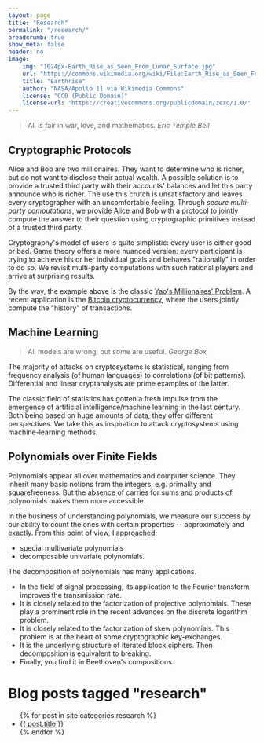 ```yaml
---
layout: page
title: "Research"
permalink: "/research/"
breadcrumb: true
show_meta: false
header: no
image:
    img: "1024px-Earth_Rise_as_Seen_From_Lunar_Surface.jpg"
    url: "https://commons.wikimedia.org/wiki/File:Earth_Rise_as_Seen_From_Lunar_Surface_(5052124921).jpg"
    title: "Earthrise"
    author: "NASA/Apollo 11 via Wikimedia Commons"
    license: "CC0 (Public Domain)"
    license-url: "https://creativecommons.org/publicdomain/zero/1.0/"
---
```


> All is fair in war, love, and mathematics.
<cite>Eric Temple Bell</cite>

## Cryptographic Protocols

Alice and Bob are two millionaires. They want to
determine who is richer, but do not want to disclose
their actual wealth. A possible solution is to provide a
trusted third party with their accounts' balances and
let this party announce who is richer. The use this
crutch is unsatisfactory and leaves every cryptographer
with an uncomfortable feeling. Through <i>secure
multi-party computations</i>, we provide Alice and Bob
with a protocol to jointly compute the answer to their
question using cryptographic primitives instead of a
trusted third party.

Cryptography's model of users is quite simplistic:
every user is either good or bad. Game theory offers a
more nuanced version: every participant is trying to
achieve his or her individual goals and behaves
"rationally" in order to do so. We revisit multi-party
computations with such rational players and arrive at
surprising results.

By the way, the example above is the
classic <a href="https://en.wikipedia.org/wiki/Yao%27s_Millionaires%27_Problem">Yao's
Millionaires' Problem</a>. A recent application is the
<a href="https://en.wikipedia.org/wiki/Bitcoin">Bitcoin
cryptocurrency</a>, where the users jointly compute the
"history" of transactions.


## Machine Learning

> All models are wrong, but some are useful.
<cite>George Box</cite>

The majority of attacks on cryptosystems is statistical, ranging from
frequency analysis (of human languages) to correlations (of bit
patterns). Differential and linear cryptanalysis are prime examples of
the latter.

The classic field of statistics has gotten a fresh impulse from the
emergence of artificial intelligence/machine learning in the last
century. Both being based on huge amounts of data, they offer
different perspectives. We take this as inspiration to attack
cryptosystems using machine-learning methods.



## Polynomials over Finite Fields

Polynomials appear all over mathematics and computer
science. They inherit many basic notions from the
integers, e.g. primality and squarefreeness. But the
absence of carries for sums and products of
polynomials makes them more accessible.

In the business of understanding polynomials, we measure our success
by our ability to count the ones with certain properties --
approximately and exactly. From this point of view, I approached:
- special multivariate polynomials
- decomposable univariate polynomials.

The decomposition of polynomials has many applications.
- In the field of signal processing, its application to the Fourier
  transform improves the transmission rate.
- It is closely related to the factorization of projective
  polynomials. These play a prominent role in the recent advances on
  the discrete logarithm problem.
- It is closely related to the factorization of skew polynomials. This
  problem is at the heart of some cryptographic key-exchanges.
- It is the underlying structure of iterated block ciphers. Then
  decomposition is equivalent to breaking.
- Finally, you find it in Beethoven's compositions.

# Blog posts tagged "research"

<ul>
    {% for post in site.categories.research %}
    <li><a href="{{ site.url }}{{ site.baseurl }}{{ post.url }}">{{ post.title }}</a></li>
    {% endfor %}
</ul>

